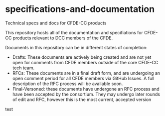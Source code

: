 # specifications-and-documentation
Technical specs and docs for CFDE-CC products

This repository hosts all of the documentation and specifiations for CFDE-CC products relevant to DCC members of the CFDE. 

Documents in this repository can be in different states of completion:

- Drafts: These documents are actively being created and are not yet open for comments from CFDE members outside of the core CFDE-CC tech team. 
- RFCs: These documents are in a final draft form, and are undergoing an open comment period for all CFDE members via GitHub Issues. A full description of the RFC process will be available soon.
- Final-Versoned: these documents have undergone an RFC process and have been accepted by the consortium. They may undergo later rounds of edit and RFC, however this is the most current, accepted version

test
